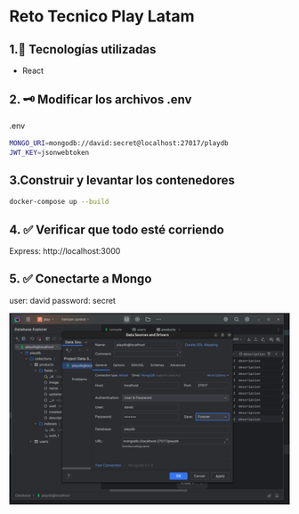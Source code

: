 # Reto Tecnico Play Latam

## 1.🚀 Tecnologías utilizadas
- React

## 2. 🗝️ Modificar los archivos .env
.env
```bash
MONGO_URI=mongodb://david:secret@localhost:27017/playdb
JWT_KEY=jsonwebtoken
```

## 3.Construir y levantar los contenedores
```bash
docker-compose up --build
```

## 4. ✅ Verificar que todo esté corriendo
Express: http://localhost:3000

## 5. ✅ Conectarte a Mongo
user: david
password: secret

![img.png](img.png)